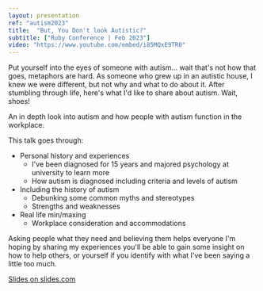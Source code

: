 ```yaml
---
layout: presentation
ref: "autism2023"
title:  "But, You Don't look Autistic?"
subtitle: ["Ruby Conference | Feb 2023"]
video: "https://www.youtube.com/embed/i85MQxE9TR0"
---
```


Put yourself into the eyes of someone with autism… wait that's not how that goes, metaphors are hard. As someone who grew up in an autistic house, I knew we were different, but not why and what to do about it. After stumbling through life, here's what I'd like to share about autism. Wait, shoes!

An in depth look into autism and how people with autism function in the workplace.

This talk goes through:

- Personal history and experiences
  - I've been diagnosed for 15 years and majored psychology at university to learn more
  - How autism is diagnosed including criteria and levels of autism
- Including the history of autism
  - Debunking some common myths and stereotypes
  - Strengths and weaknesses
- Real life min/maxing
  - Workplace consideration and accommodations

Asking people what they need and believing them helps everyone
I'm hoping by sharing my experiences you'll be able to gain some insight on how to help others, or yourself if you identify with what I've been saying a little too much. 

[Slides on slides.com](https://slides.com/rhianaheppenstall/but-you-don-t-look-autistic)

